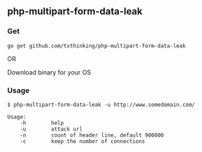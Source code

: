 ## php-multipart-form-data-leak

### Get

```
go get github.com/txthinking/php-multipart-form-data-leak
```

OR

Download binary for your OS

### Usage

`$ php-multipart-form-data-leak -u http://www.somedomain.com/`

```
Usage:
    -h        help
    -u        attack url
    -n        count of header line, default 900000
    -c        keep the number of connections
```



